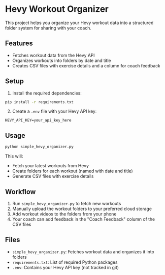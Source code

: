 # Hevy Workout Organizer

This project helps you organize your Hevy workout data into a structured folder system for sharing with your coach.

## Features

- Fetches workout data from the Hevy API
- Organizes workouts into folders by date and title
- Creates CSV files with exercise details and a column for coach feedback

## Setup

1. Install the required dependencies:

```bash
pip install -r requirements.txt
```

2. Create a `.env` file with your Hevy API key:

```
HEVY_API_KEY=your_api_key_here
```

## Usage

```bash
python simple_hevy_organizer.py
```

This will:
- Fetch your latest workouts from Hevy
- Create folders for each workout (named with date and title)
- Generate CSV files with exercise details

## Workflow

1. Run `simple_hevy_organizer.py` to fetch new workouts
2. Manually upload the workout folders to your preferred cloud storage
3. Add workout videos to the folders from your phone
4. Your coach can add feedback in the "Coach Feedback" column of the CSV files

## Files

- `simple_hevy_organizer.py`: Fetches workout data and organizes it into folders
- `requirements.txt`: List of required Python packages
- `.env`: Contains your Hevy API key (not tracked in git)
